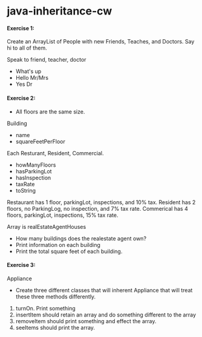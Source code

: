 # java-inheritance-cw

#### Exercise 1: 
Create an ArrayList of People with new Friends, Teaches, and Doctors. Say hi to all of them.

Speak to friend, teacher, doctor
- What's up
- Hello Mr/Mrs
- Yes Dr

#### Exercise 2:
* All floors are the same size.

Building
- name
- squareFeetPerFloor

Each Resturant, Resident, Commercial.
- howManyFloors
- hasParkingLot
- hasInspection
- taxRate
- toString

Restaurant has 1 floor, parkingLot, inspections, and 10% tax.
Resident has 2 floors, no ParkingLog, no inspection, and 7% tax rate.
Commerical has 4 floors, parkingLot, inspections, 15% tax rate. 

Array is realEstateAgentHouses
- How many buildings does the realestate agent own?
- Print information on each building
- Print the total square feet of each building.


#### Exercise 3: 
Appliance
- Create three different classes that will inherent Appliance that will treat these three methods differently.
1) turnOn. Print something
2) insertItem should retain an array and do something different to the array
3) removeItem should print something and effect the array.
4) seeItems should print the array.
